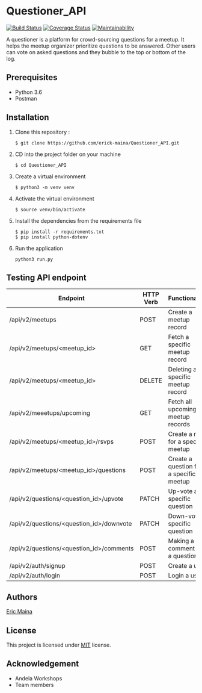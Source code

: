 # Questioner_API

[![Build Status](https://travis-ci.org/erick-maina/Questioner_API.svg?branch=developv2)](https://travis-ci.com/erick-maina/Questioner_API)
[![Coverage Status](https://coveralls.io/repos/github/erick-maina/Questioner_API/badge.svg?branch=developv2)](https://coveralls.io/github/erick-maina/Questioner_API?branch=developv2)
[![Maintainability](https://api.codeclimate.com/v2/badges/eec9837dfd5cf2c5312e/maintainability)](https://codeclimate.com/github/erick-maina/Questioner-API/maintainability)

A questioner is a platform for crowd-sourcing questions for a meetup. It helps the meetup organizer prioritize  questions to be answered. Other users can vote on asked questions and they bubble to the top  or bottom of the log.

## Prerequisites
- Python 3.6 
- Postman


## Installation
1. Clone this repository :

	```
    $ git clone https://github.com/erick-maina/Questioner_API.git
    ```

2. CD into the project folder on your machine

	```
    $ cd Questioner_API
    ```

3. Create a virtual environment

    ```
    $ python3 -m venv venv
    ```

4. Activate the virtual environment

	```
    $ source venv/bin/activate
    ```

5. Install the dependencies from the requirements file

	```
    $ pip install -r requirements.txt
    $ pip install python-dotenv
    ```

6. Run the application

    ```
    python3 run.py
    ```

## Testing API endpoint

| Endpoint                             | HTTP Verb   | Functionality           |
| ------------------------------------ | ----------- | ----------------------- |    
| /api/v2/meetups                  | POST        | Create a meetup record       |
| /api/v2/meetups/<meetup_id>           | GET         | Fetch a specific meetup record |
| /api/v2/meetups/<meetup_id>           | DELETE         | Deleting a specific meetup record |
| /api/v2/meeetups/upcoming           | GET         | Fetch all upcoming meetup records       |
| /api/v2/meetups/<meetup_id>/rsvps    | POST        | Create a rsvp for a specific meetup   |
| /api/v2/meetups/<meetup_id>/questions    | POST        | Create a question for a specific meetup   |
| /api/v2/questions/<question_id>/upvote| PATCH       | Up-vote a specific question       |
| /api/v2/questions/<question_id>/downvote| PATCH       | Down-vote a specific question       |
| /api/v2/questions/<question_id>/comments  | POST        | Making a comment on a question   |
| /api/v2/auth/signup                  | POST        | Create a user      |
| /api/v2/auth/login                  | POST        | Login a user      |


## Authors
[Eric Maina](https://github.com/erick-maina)

## License
This project is licensed under [MIT](https://github.com/erick-maina/Questioner_API/blob/develop/LICENSE) license.

## Acknowledgement
- Andela Workshops
- Team members